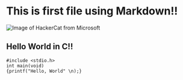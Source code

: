 # This is first file using Markdown!!
![Image of HackerCat from Microsoft](https://cyberwarzone.com/wp-content/uploads/2018/03/hackercat.png)
## Hello World in C!!
```
#include <stdio.h>
int main(void)
{printf("Hello, World" \n);}
```
